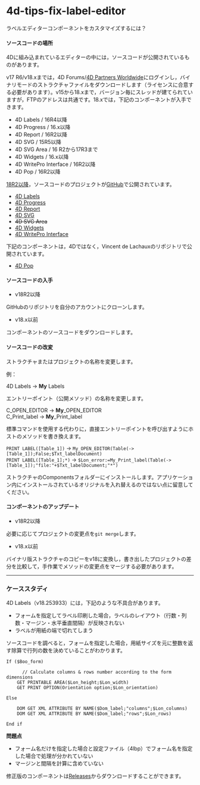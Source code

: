 # 4d-tips-fix-label-editor
ラベルエディターコンポーネントをカスタマイズするには？

#### ソースコードの場所

4Dに組み込まれているエディターの中には，ソースコードが公開されているものがあります。

v17 R6/v18.xまでは，4D Forums/[4D Partners Worldwide](https://forums.4d.com/List_Message/JP:0/0/2/1/1/1/17350595/0/0/1/-1/0/0/0/0/0/0)にログインし，バイナリモードのストラクチャファイルをダウンロードします（ライセンスに合意する必要があります）。v15から18.xまで，バージョン毎にスレッドが建てられていますが，FTPのアドレスは共通です。18.xでは，下記のコンポーネントが入手できます。

* 4D Labels / 16R4以降
* 4D Progress / 16.x以降
* 4D Report / 16R2以降
* 4D SVG / 15R5以降
* 4D SVG Area / 16 R2から17R3まで
* 4D Widgets / 16.x以降
* 4D WritePro Interface / 16R2以降
* 4D Pop / 16R2以降

[18R2以降](https://blog.4d.com/news-flash-4d-components-available-on-github/)，ソースコードのプロジェクトが[GitHub](https://github.com/4d/)で公開されています。

* [4D Labels](https://github.com/4d/4D-Labels)
* [4D Progress](https://github.com/4d/4D-Progress)
* [4D Report](https://github.com/4d/4D-Report)
* [4D SVG](https://github.com/4d/4D-SVG)
* ~~4D SVG Area~~
* [4D Widgets](https://github.com/4d/4D-Widgets)
* [4D WritePro Interface](https://github.com/4d/4D-WritePro-Interface)

下記のコンポーネントは，4Dではなく，Vincent de Lachauxのリポジトリで公開されています。

* [4D Pop](https://github.com/vdelachaux/4DPop)

#### ソースコードの入手

* v18R2以降

GitHubのリポジトリを自分のアカウントにクローンします。

* v18.x以前

コンポーネントのソースコードをダウンロードします。

#### ソースコードの改変

ストラクチャまたはプロジェクトの名称を変更します。

例：

4D Labels → **My** Labels

エントリーポイント（公開メソッド）の名称を変更します。

C_OPEN_EDITOR  → **My**_OPEN_EDITOR  
C_Print_label  → **My**_Print_label  

標準コマンドを使用する代わりに，直接エントリーポイントを呼び出すようにホストのメソッドを書き換えます。

``PRINT LABEL([Table_1])`` → ``My_OPEN_EDITOR(Table(->[Table_1]);False;$Txt_labelDocument)``  
``PRINT LABEL([Table_1];*)`` → ``$Lon_error:=My_Print_label(Table(->[Table_1]);"file:"+$Txt_labelDocument;"*")``  

ストラクチャのComponentsフォルダーにインストールします。アプリケーション内にインストールされているオリジナルを入れ替えるのではない点に留意してください。

#### コンポーネントのアップデート

* v18R2以降

必要に応じてプロジェクトの変更点を``git merge``します。

* v18.x以前

バイナリ版ストラクチャのコピーをv18に変換し，書き出したプロジェクトの差分を比較して，手作業でメソッドの変更点をマージする必要があります。

---

### ケーススタディ

4D Labels（v18.253933）には，下記のような不具合があります。

* フォームを指定してラベル印刷した場合，ラベルのレイアウト（行数・列数・マージン・水平垂直間隔）が反映されない
* ラベルが用紙の端で切れてしまう

ソースコードを調べると，フォームを指定した場合，用紙サイズを元に整数を返す除算で行列の数を決めていることがわかります。

```4d
If ($Boo_form)
	
	  // Calculate columns & rows number according to the form dimensions
	GET PRINTABLE AREA($Lon_height;$Lon_width)
	GET PRINT OPTION(Orientation option;$Lon_orientation)

Else

	DOM GET XML ATTRIBUTE BY NAME($Dom_label;"columns";$Lon_columns)
	DOM GET XML ATTRIBUTE BY NAME($Dom_label;"rows";$Lon_rows)

End if 
```

**問題点**

* フォーム名だけを指定した場合と設定ファイル（4lbp）でフォーム名を指定した場合で処理が分かれていない
* マージンと間隔を計算に含めていない

修正版のコンポーネントは[Releases](https://github.com/4D-JP/4d-tips-fix-label-editor/releases)からダウンロードすることができます。
